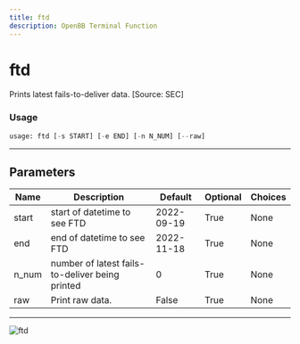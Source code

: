 ```yaml
---
title: ftd
description: OpenBB Terminal Function
---
```


# ftd

Prints latest fails-to-deliver data. [Source: SEC]

### Usage 
```python
usage: ftd [-s START] [-e END] [-n N_NUM] [--raw]
```
---
## Parameters

| Name | Description | Default | Optional | Choices |
| ---- | ----------- | ------- | -------- | ------- |
| start | start of datetime to see FTD | 2022-09-19 | True | None |
| end | end of datetime to see FTD | 2022-11-18 | True | None |
| n_num | number of latest fails-to-deliver being printed | 0 | True | None |
| raw | Print raw data. | False | True | None |
---
![ftd](https://user-images.githubusercontent.com/46355364/154075166-a5a84604-e8ec-46d5-a990-8ca3d928c662.png)

